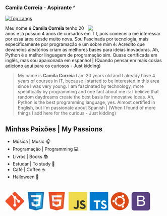 ### Camila Correia - Aspirante ^

[![Top Langs](https://github-readme-stats.vercel.app/api/top-langs/?username=anuraghazra&layout=compact)](https://github.com/anuraghazra/github-readme-stats)

<img src="https://github.com/Cameasy/Cameasy/blob/main/Cami.jpg" width="48%" align="right"/>

<p> Meu nome é <strong>Camila Correia</strong> tenho 20 anos e já possuo 4 anos de cursados em T.I, pois comecei a me interessar por essa área desde muito nova. Sou Fascinada por tecnologia, mais especificamente por programação e um sobre mim é: Acredito que devaneios aleatórios criam as melhores bases para ideias inovadoras. Ah, Python é a melhor linguagem de programação sim. Quase certificada em inglês, mas sou apaixonada em espanhol | (Quando pensar em mais cosias adiciono aqui para os curiosos - Just kidding) </p>

> <p> My name is <strong> Camila Correia </strong> I am 20 years old and I already have 4 years of courses in IT, because I started to be interested in this area since I was very young. I am fascinated by technology, more specifically by programming and one fact about me is: I believe that random daydreams create the best basis for innovative ideas. Ah, Python is the best programming language, yes. Almost certified in English, but I'm passionate about Spanish | (When I found of more things I add here for the curious - Just kidding) </p>

## Minhas Paixões | My Passions

- Música | Music :headphones:
- Programação | Programming :computer:
- Livros | Books :books:
- Estudar | To study :open_book:
- Café | Coffee :coffee:
- Halloween :jack_o_lantern:

# <img alt="GIT" src="https://github.com/devicons/devicon/raw/master/icons/git/git-original.svg" width="60" height="60"  /> <img alt="CSS" src="https://github.com/devicons/devicon/raw/master/icons/css3/css3-original.svg" width="60" height="60"  /> <img alt="HTML" src="https://github.com/devicons/devicon/raw/master/icons/html5/html5-original.svg" width="60" height="60" /> <img alt="JS" src="https://github.com/devicons/devicon/raw/master/icons/javascript/javascript-original.svg"  width="60" height="60"  /> <img alt="TS" src="https://github.com/devicons/devicon/blob/master/icons/typescript/typescript-original.svg"  width="60" height="60"  /> <img alt="Ubuntu" src="https://github.com/devicons/devicon/blob/master/icons/ubuntu/ubuntu-plain.svg"  width="60" height="60"  /> <img alt="Bootstrap" src="https://github.com/devicons/devicon/blob/master/icons/bootstrap/bootstrap-plain.svg"  width="60" height="60"  /> 
